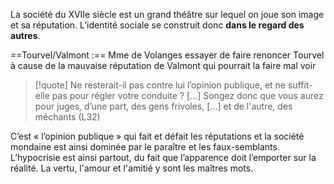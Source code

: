 La société du XVIIe siècle est un grand théâtre sur lequel on joue son image et sa réputation.  L’identité sociale se construit donc **dans le regard des autres**. 

==Tourvel/Valmont :== Mme de Volanges essayer de faire renoncer Tourvel à cause de la mauvaise réputation de Valmont qui pourrait la faire mal voir
>[!quote]  Ne resterait-il pas contre lui l’opinion publique, et ne suffit-elle pas pour régler votre conduite ? […] Songez donc que vous aurez pour juges, d’une part, des gens frivoles, [...] et de l'autre, des méchants (L32)

C’est « l’opinion publique » qui fait et défait les réputations et la société mondaine est ainsi dominée par le paraître et les faux-semblants. L’hypocrisie est ainsi partout, du fait que l’apparence doit l’emporter sur la réalité. La vertu, l'amour et l'amitié y sont les maîtres mots.










